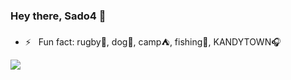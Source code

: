 ### Hey there, Sado4 👋

- ⚡️ &nbsp; Fun fact: rugby🏉, dog🐶, camp⛺, fishing🎣, KANDYTOWN🎧

<a href="https://github.com/Sado4">
  <img align="left" src="https://github-readme-stats.vercel.app/api?username=Sado4&count_private=true&show_icons=true" />
</a>
